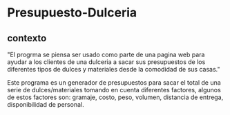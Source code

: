 # Presupuesto-Dulceria
## contexto
"El progrma se piensa ser usado como parte de una pagina web para ayudar a los clientes de una 
dulceria a sacar sus presupuestos de los diferentes tipos de dulces y materiales desde la comodidad 
de sus casas."

Este programa es un generador de presupuestos para sacar el total de una serie de dulces/materiales
tomando en cuenta diferentes factores, algunos de estos 
factores son: gramaje, costo, peso, volumen, distancia de entrega, disponibilidad de personal.
